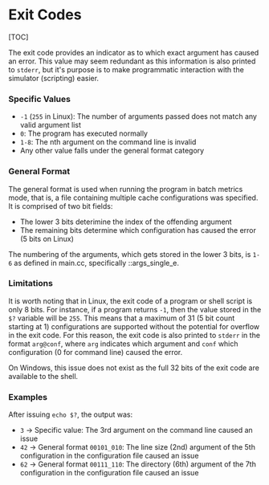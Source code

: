 # Exit Codes

[TOC]

The exit code provides an indicator as to which exact argument has caused an error. This value may seem redundant as this information is also printed to `stderr`, but it's purpose is to make programmatic interaction with the simulator (scripting) easier.

### Specific Values

- `-1` (`255` in Linux): The number of arguments passed does not match any valid argument list
- `0`: The program has executed normally
- `1-8`: The nth argument on the command line is invalid
- Any other value falls under the general format category

### General Format

The general format is used when running the program in batch metrics mode, that is, a file containing multiple cache configurations was specified. It is comprised of two bit fields:
- The lower 3 bits deterimine the index of the offending argument
- The remaining bits determine which configuration has caused the error (5 bits on Linux)

The numbering of the arguments, which gets stored in the lower 3 bits, is `1-6` as defined in main.cc, specifically ::args_single_e.

### Limitations

It is worth noting that in Linux, the exit code of a program or shell script is only 8 bits. For instance, if a program returns `-1`, then the value stored in the `$?` variable will be `255`. This means that a maximum of 31 (5 bit count starting at 1) configurations are supported without the potential for overflow in the exit code. For this reason, the exit code is also printed to `stderr` in the format `arg@conf`, where `arg` indicates which argument and `conf` which configuration (0 for command line) caused the error.

On Windows, this issue does not exist as the full 32 bits of the exit code are available to the shell.

### Examples

After issuing `echo $?`, the output was:
- `3` -> Specific value: The 3rd argument on the command line caused an issue
- `42` -> General format `00101_010`: The line size (2nd) argument of the 5th configuration in the configuration file caused an issue
- `62` -> General format `00111_110`: The directory (6th) argument of the 7th configuration in the configuration file caused an issue
